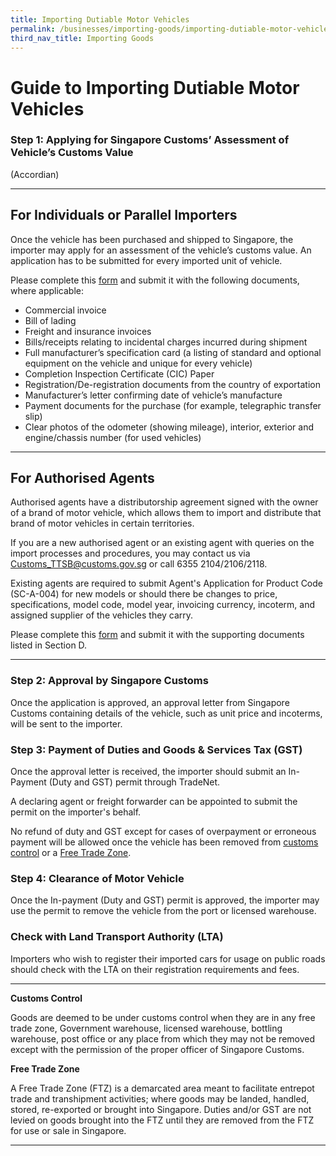 ```yaml
---
title: Importing Dutiable Motor Vehicles 
permalink: /businesses/importing-goods/importing-dutiable-motor-vehicles
third_nav_title: Importing Goods
---
```


# Guide to Importing Dutiable Motor Vehicles

### Step 1: Applying for Singapore Customs’ Assessment of Vehicle’s Customs Value

(Accordian)
***
## For Individuals or Parallel Importers
Once the vehicle has been purchased and shipped to Singapore, the importer may apply for an assessment of the vehicle’s customs value. An application has to be submitted for every imported unit of vehicle.

Please complete this [form](https://form.gov.sg/5e7d9c335b72a90011738341)  and submit it with the following documents, where applicable:

-   Commercial invoice
-   Bill of lading
-   Freight and insurance invoices
-   Bills/receipts relating to incidental charges incurred during shipment
-   Full manufacturer’s specification card (a listing of standard and optional equipment on the vehicle and unique for every vehicle)
-   Completion Inspection Certificate (CIC) Paper
-   Registration/De-registration documents from the country of exportation
-   Manufacturer’s letter confirming date of vehicle’s manufacture
-   Payment documents for the purchase (for example, telegraphic transfer slip)
-   Clear photos of the odometer (showing mileage), interior, exterior and engine/chassis number (for used vehicles)

***
## For Authorised Agents
Authorised agents have a distributorship agreement signed with the owner of a brand of motor vehicle, which allows them to import and distribute that brand of motor vehicles in certain territories.

If you are a new authorised agent or an existing agent with queries on the import processes and procedures, you may contact us via [Customs_TTSB@customs.gov.sg](mailto:Customs_TTSB@customs.gov.sg) or call 6355 2104/2106/2118.

Existing agents are required to submit Agent's Application for Product Code (SC-A-004) for new models or should there be changes to price, specifications, model code, model year, invoicing currency, incoterm, and assigned supplier of the vehicles they carry.

Please complete this  [form](https://form.gov.sg/5e7db3d7b62f4d0011b83dc5)  and submit it with the supporting documents listed in Section D.
***


### Step 2: Approval by Singapore Customs

Once the application is approved, an approval letter from Singapore Customs containing details of the vehicle, such as unit price and incoterms, will be sent to the importer.

### Step 3: Payment of Duties and Goods & Services Tax (GST)

Once the approval letter is received, the importer should submit an In-Payment (Duty and GST) permit through TradeNet.

A declaring agent or freight forwarder can be appointed to submit the permit on the importer's behalf.

No refund of duty and GST except for cases of overpayment or erroneous payment will be allowed once the vehicle has been removed from  [customs control](https://www.customs.gov.sg/businesses/importing-goods/importing-dutiable-motor-vehicles/guide-to-importing-dutiable-motor-vehicles#customscontrol) or a  [Free Trade Zone](https://www.customs.gov.sg/businesses/importing-goods/importing-dutiable-motor-vehicles/guide-to-importing-dutiable-motor-vehicles#customscontrol).

### Step 4: Clearance of Motor Vehicle

Once the In-payment (Duty and GST) permit is approved, the importer may use the permit to remove the vehicle from the port or licensed warehouse.

### Check with Land Transport Authority (LTA)

Importers who wish to register their imported cars for usage on public roads should check with the LTA on their registration requirements and fees.


***
**Customs Control**

Goods are deemed to be under customs control when they are in any free trade zone, Government warehouse, licensed warehouse, bottling warehouse, post office or any place from which they may not be removed except with the permission of the proper officer of Singapore Customs.

**Free Trade Zone**

A Free Trade Zone (FTZ) is a demarcated area meant to facilitate entrepot trade and transhipment activities; where goods may be landed, handled, stored, re-exported or brought into Singapore. Duties and/or GST are not levied on goods brought into the FTZ until they are removed from the FTZ for use or sale in Singapore.
***
